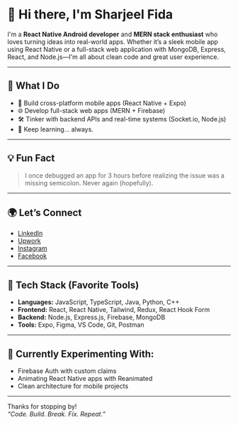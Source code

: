 # 👋 Hi there, I'm Sharjeel Fida

I'm a **React Native Android developer** and **MERN stack enthusiast** who loves turning ideas into real-world apps. Whether it’s a sleek mobile app using React Native or a full-stack web application with MongoDB, Express, React, and Node.js—I'm all about clean code and great user experience.

---

## 🔧 What I Do

- 🚀 Build cross-platform mobile apps (React Native + Expo)
- 🌐 Develop full-stack web apps (MERN + Firebase)
- 🛠️ Tinker with backend APIs and real-time systems (Socket.io, Node.js)
- 🧠 Keep learning... always.

---

## 💡 Fun Fact

> I once debugged an app for 3 hours before realizing the issue was a missing semicolon. Never again (hopefully).

---

## 🌍 Let’s Connect

- [LinkedIn](https://linkedin.com/in/SharjeelFidaCh)
- [Upwork](https://www.upwork.com/freelancers/~01112ad8de619e03c1)
- [Instagram](https://instagram.com/sharjeelfidach)
- [Facebook](https://facebook.com/SharjeelFidaChaudhary)

---

## 🧰 Tech Stack (Favorite Tools)

- **Languages:** JavaScript, TypeScript, Java, Python, C++
- **Frontend:** React, React Native, Tailwind, Redux, React Hook Form
- **Backend:** Node.js, Express.js, Firebase, MongoDB
- **Tools:** Expo, Figma, VS Code, Git, Postman

---

## 🧪 Currently Experimenting With:

- Firebase Auth with custom claims  
- Animating React Native apps with Reanimated  
- Clean architecture for mobile projects

---

Thanks for stopping by!  
*“Code. Build. Break. Fix. Repeat.”*

<!-- Want a fun GitHub README like this? Let's connect 😉 -->
